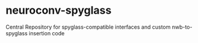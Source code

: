 # neuroconv-spyglass
Central Repository for spyglass-compatible interfaces and custom nwb-to-spyglass insertion code
